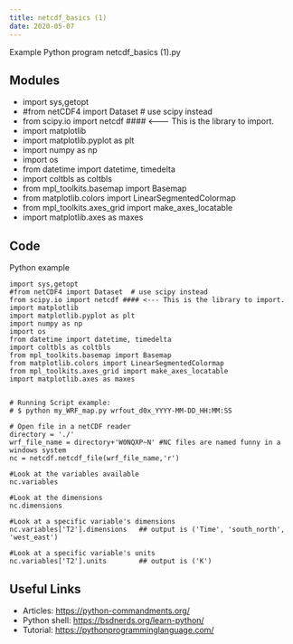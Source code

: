 ```yaml
---
title: netcdf_basics (1)
date: 2020-05-07
---
```

Example Python program netcdf_basics (1).py

## Modules

* import sys,getopt
* #from netCDF4 import Dataset  # use scipy instead
* from scipy.io import netcdf #### <--- This is the library to import.
* import matplotlib
* import matplotlib.pyplot as plt
* import numpy as np
* import os
* from datetime import datetime, timedelta
* import coltbls as coltbls
* from mpl_toolkits.basemap import Basemap
* from matplotlib.colors import LinearSegmentedColormap
* from mpl_toolkits.axes_grid import make_axes_locatable
* import matplotlib.axes as maxes

## Code

Python example

    import sys,getopt
    #from netCDF4 import Dataset  # use scipy instead
    from scipy.io import netcdf #### <--- This is the library to import.
    import matplotlib
    import matplotlib.pyplot as plt
    import numpy as np
    import os
    from datetime import datetime, timedelta
    import coltbls as coltbls
    from mpl_toolkits.basemap import Basemap
    from matplotlib.colors import LinearSegmentedColormap
    from mpl_toolkits.axes_grid import make_axes_locatable
    import matplotlib.axes as maxes
    
    
    # Running Script example:
    # $ python my_WRF_map.py wrfout_d0x_YYYY-MM-DD_HH:MM:SS
    
    # Open file in a netCDF reader
    directory = './'
    wrf_file_name = directory+'W0NQXP~N' #NC files are named funny in a windows system
    nc = netcdf.netcdf_file(wrf_file_name,'r')
    
    #Look at the variables available
    nc.variables
    
    #Look at the dimensions
    nc.dimensions
    
    #Look at a specific variable's dimensions
    nc.variables['T2'].dimensions   ## output is ('Time', 'south_north', 'west_east')
    
    #Look at a specific variable's units
    nc.variables['T2'].units        ## output is ('K')
    
    

## Useful Links

- Articles: https://python-commandments.org/
- Python shell: https://bsdnerds.org/learn-python/
- Tutorial: https://pythonprogramminglanguage.com/
